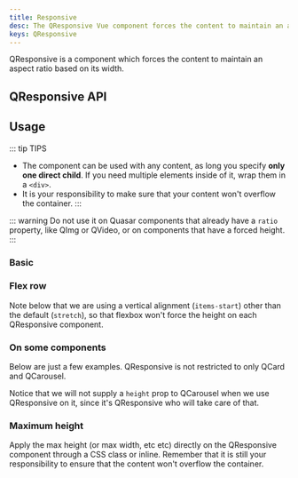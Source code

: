 ```yaml
---
title: Responsive
desc: The QResponsive Vue component forces the content to maintain an aspect ratio based on its width.
keys: QResponsive
---
```


QResponsive is a component which forces the content to maintain an aspect ratio based on its width.

## QResponsive API

<doc-api file="QResponsive" />

## Usage

::: tip TIPS
* The component can be used with any content, as long you specify **only one direct child**. If you need multiple elements inside of it, wrap them in a `<div>`.
* It is your responsibility to make sure that your content won't overflow the container.
:::

::: warning
Do not use it on Quasar components that already have a `ratio` property, like QImg or QVideo, or on components that have a forced height.
:::

### Basic

<doc-example title="Basic usage" file="QResponsive/Basic" />

### Flex row

Note below that we are using a vertical alignment (`items-start`) other than the default (`stretch`), so that flexbox won't force the height on each QResponsive component.

<doc-example title="Basic usage" file="QResponsive/FlexRow" />

### On some components

Below are just a few examples. QResponsive is not restricted to only QCard and QCarousel.

<doc-example title="On QCard" file="QResponsive/Card" />

<doc-example title="On QCardSection" file="QResponsive/CardSection" />

<doc-example title="On QTable" file="QResponsive/Table" />

Notice that we will not supply a `height` prop to QCarousel when we use QResponsive on it, since it's QResponsive who will take care of that.

<doc-example title="On QCarousel" file="QResponsive/Carousel" />

### Maximum height

Apply the max height (or max width, etc etc) directly on the QResponsive component through a CSS class or inline. Remember that it is still your responsibility to ensure that the content won't overflow the container.

<doc-example title="On QCard" file="QResponsive/MaxHeight" />
